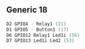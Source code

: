 ## Generic 18

```c
D2 GPIO4 - Relay1 (21)
D1 GPIO5 - Button1 (17)
D6 GPIO12 Relay1 Led1i (56)
D7 GPIO13 Led1i Led2 (53)
```
